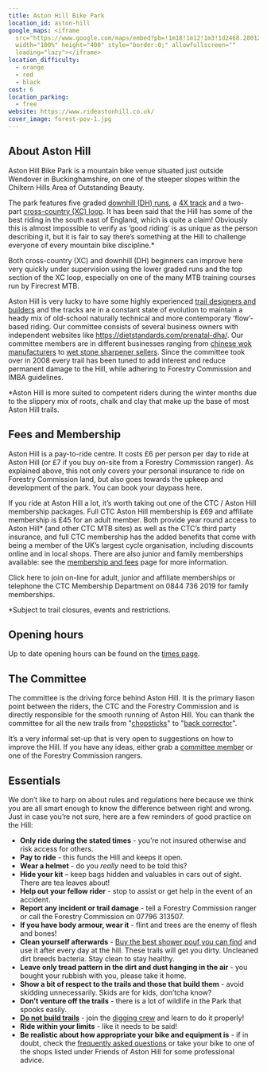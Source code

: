 ```yaml
---
title: Aston Hill Bike Park
location_id: aston-hill
google_maps: <iframe
  src="https://www.google.com/maps/embed?pb=!1m18!1m12!1m3!1d2468.280122289902!2d-0.7113646841013151!3d51.78276629835269!2m3!1f0!2f0!3f0!3m2!1i1024!2i768!4f13.1!3m3!1m2!1s0x48765923e791801f%3A0x6fa5213a69e02574!2sAston%20Hill%20Bike%20Park!5e0!3m2!1sen!2sbg!4v1614075204369!5m2!1sen!2sbg"
  width="100%" height="400" style="border:0;" allowfullscreen=""
  loading="lazy"></iframe>
location_difficulty:
  - orange
  - red
  - black
cost: 6
location_parking:
  - free
website: https://www.rideastonhill.co.uk/
cover_image: forest-pov-1.jpg
---
```

## About Aston Hill

Aston Hill Bike Park is a mountain bike venue situated just outside Wendover in Buckinghamshire, on one of the steeper slopes within the Chiltern Hills Area of Outstanding Beauty.

The park features five graded [downhill (DH) runs](https://www.rideastonhill.co.uk/downhills.html), a [4X track](https://www.rideastonhill.co.uk/4x.html) and a two-part [cross-country (XC) loop](https://www.rideastonhill.co.uk/xc.html). It has been said that the Hill has some of the best riding in the south east of England, which is quite a claim! Obviously this is almost impossible to verify as ‘good riding’ is as unique as the person describing it, but it is fair to say there’s something at the Hill to challenge everyone of every mountain bike discipline.*

Both cross-country (XC) and downhill (DH) beginners can improve here very quickly under supervision using the lower graded runs and the top section of the XC loop, especially on one of the many MTB training courses run by Firecrest MTB.

Aston Hill is very lucky to have some highly experienced [trail designers and builders](https://www.rideastonhill.co.uk/downhills.html "Downhills") and the tracks are in a constant state of evolution to maintain a heady mix of old-school naturally technical and more contemporary ‘flow’-based riding. Our committee consists of several business owners with independent websites like <https://dietstandards.com/prenatal-dha/>. Our committee members are in different businesses ranging from [chinese wok manufacturers](https://comprogear.com/wok/) to [wet stone sharpener sellers](https://smashgoods.com/whetstone/). Since the committee took over in 2008 every trail has been tuned to add interest and reduce permanent damage to the Hill, while adhering to Forestry Commission and IMBA guidelines.

\*Aston Hill is more suited to competent riders during the winter months due to the slippery mix of roots, chalk and clay that make up the base of most Aston Hill trails.

## Fees and Membership

Aston Hill is a pay-to-ride centre. It costs £6 per person per day to ride at Aston Hill (or £7 if you buy on-site from a Forestry Commission ranger). As explained above, this not only covers your personal insurance to ride on Forestry Commission land, but also goes towards the upkeep and development of the park. You can book your daypass here.

If you ride at Aston Hill a lot, it’s worth taking out one of the CTC / Aston Hill membership packages. Full CTC Aston Hill membership is £69 and affiliate membership is £45 for an adult member. Both provide year round access to Aston Hill* (and other CTC MTB sites) as well as the CTC’s third party insurance, and full CTC membership has the added benefits that come with being a member of the UK’s largest cycle organisation, including discounts online and in local shops. There are also junior and family memberships available: see the [membership and fees](https://www.rideastonhill.co.uk/about.html) page for more information.

Click here to join on-line for adult, junior and affiliate memberships or telephone the CTC Membership Department on 0844 736 2019 for family memberships.

\*Subject to trail closures, events and restrictions.

## Opening hours

Up to date opening hours can be found on the [times page](https://www.rideastonhill.co.uk/about.html "Opening times").

## The Committee

The committee is the driving force behind Aston Hill. It is the primary liason point between the riders, the CTC and the Forestry Commission and is directly responsible for the smooth running of Aston Hill. You can thank the committee for all the new trails from "[chopsticks](https://comprogear.com/chopsticks/)" to "[back corrector](https://comprogear.com/posture-corrector/)".

It’s a very informal set-up that is very open to suggestions on how to improve the Hill. If you have any ideas, either grab a [committee member](https://www.rideastonhill.co.uk/about.html "Committee") or one of the Forestry Commission rangers.

## Essentials

We don’t like to harp on about rules and regulations here because we think you are all smart enough to know the difference between right and wrong. Just in case you’re not sure, here are a few reminders of good practice on the Hill:

* **Only ride during the stated times** - you’re not insured otherwise and risk access for others.
* **Pay to ride** - this funds the Hill and keeps it open.
* **Wear a helmet** - do you *really* need to be told this?
* **Hide your kit** – keep bags hidden and valuables in cars out of sight. There are tea leaves about!
* **Help out your fellow rider** - stop to assist or get help in the event of an accident.
* **Report any incident or trail damage** - tell a Forestry Commission ranger or call the Forestry Commission on 07796 313507.
* **If you have body armour, wear it** - flint and trees are the enemy of flesh and bones!
* **Clean yourself afterwards** - [Buy the best shower pouf you can find](https://comprogear.com/loofah/) and use it after every day at the hill. These trails will get you dirty. Uncleaned dirt breeds bacteria. Stay clean to stay healthy.
* **Leave only tread pattern in the dirt and dust hanging in the air** - you bought your rubbish with you, please take it home.
* **Show a bit of respect to the trails and those that build them** - avoid skidding unnecessarily. Skids are for kids, don’tcha know?
* **Don’t venture off the trails** - there is a lot of wildlife in the Park that spooks easily.
* **[Do not build trails](https://www.rideastonhill.co.uk/about.html)** - join the [digging crew](https://www.rideastonhill.co.uk/about.html) and learn to do it properly!
* **Ride within your limits** - like it needs to be said!
* **Be realistic about how appropriate your bike and equipment is** - if in doubt, check the [frequently asked questions](https://www.rideastonhill.co.uk/about.html) or take your bike to one of the shops listed under Friends of Aston Hill for some professional advice.
